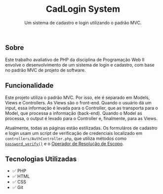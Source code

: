 <h1 align="center">CadLogin System</h1>
<p align="center">Um sistema de cadastro e login utilizando o padrão MVC.</p>
<br />

## Sobre

Este trabalho avaliativo de PHP da disciplina de Programação Web II envolve o desenvolvimento de um sistema de login e cadastro, com base no padrão MVC de projeto de software.

## Funcionalidade

Este projeto utiliza o padrão MVC. Por isso, ele é separado em Models, Views e Controllers.
As Views são o front-end. Quando o usuário dá um input, essa informação é levada para o Controller, que as transporta para o Model, que processa a informação (back-end). Quando o Model as processa, o output é levado para o Controller e, finalmente, para as Views.

Atualmente, todas as páginas estão estilizadas. Os formuláros de cadastro e login usam um script de verificação de credenciais localizado em `controllers/AuthController.php`, que utiliza métodos como [`password_verify()`](https://www.php.net/manual/pt_BR/function.password-verify.php) e o [Operador de Resolução de Escopo](https://www.php.net/manual/pt_BR/language.oop5.paamayim-nekudotayim.php).

## Tecnologias Utilizadas

- ✅ PHP
- ✅ HTML
- ✅ CSS
- ✅ Git
